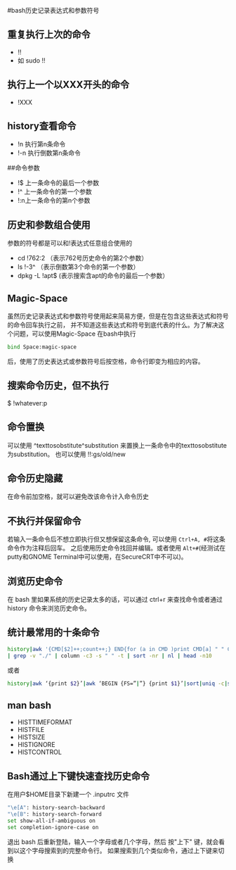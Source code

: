 #bash历史记录表达式和参数符号

## 重复执行上次的命令
   * !! 
   * 如 sudo !!

## 执行上一个以XXX开头的命令
   * !XXX 
   
## history查看命令
   * !n 执行第n条命令
   * !-n 执行倒数第n条命令

##命令参数
   * !$ 上一条命令的最后一个参数
   * !^ 上一条命令的第一个参数
   * !:n上一条命令的第n个参数

## 历史和参数组合使用
参数的符号都是可以和!表达式任意组合使用的
   * cd !762:2 （表示762号历史命令的第2个参数）
   * ls !-3^ （表示倒数第3个命令的第一个参数）
   * dpkg -L !apt$ (表示搜索含apt的命令的最后一个参数）

## Magic-Space
虽然历史记录表达式和参数符号使用起来简易方便，但是在包含这些表达式和符号的命令回车执行之前，
并不知道这些表达式和符号到底代表的什么。为了解决这个问题，可以使用Magic-Space
在bash中执行
```bash
bind Space:magic-space
```
后，使用了历史表达式或参数符号后按空格，命令行即变为相应的内容。

## 搜索命令历史，但不执行
$ !whatever:p

## 命令置换
可以使用 ^texttosobstitute^substitution 来置换上一条命令中的texttosobstitute为substitution。 
也可以使用 !!:gs/old/new

## 命令历史隐藏
在命令前加空格，就可以避免改该命令计入命令历史

## 不执行并保留命令
若输入一条命令后不想立即执行但又想保留这条命令, 可以使用 `Ctrl+A, #`将这条命令作为注释后回车。
之后使用历史命令找回并编辑。或者使用 `Alt+#`(经测试在putty和GNOME Terminal中可以使用，在SecureCRT中不可以)。



## 浏览历史命令
在 bash 里如果系统的历史记录太多的话，可以通过 ctrl+r 来查找命令或者通过 history 命令来浏览历史命令。

## 统计最常用的十条命令
```bash
history|awk '{CMD[$2]++;count++;} END{for (a in CMD )print CMD[a] " " CMD[a]/count*100 "% " a}' \
| grep -v "./" | column -c3 -s " " -t | sort -nr | nl | head -n10
```
或者
```bash
history|awk ‘{print $2}’|awk ‘BEGIN {FS=”|”} {print $1}’|sort|uniq -c|sort -rn|head -10)
```

## man bash
   * HISTTIMEFORMAT
   * HISTFILE
   * HISTSIZE 
   * HISTIGNORE 
   * HISTCONTROL 

## Bash通过上下键快速查找历史命令
在用户$HOME目录下新建一个 .inputrc 文件
```bash
"\e[A": history-search-backward
"\e[B": history-search-forward
set show-all-if-ambiguous on
set completion-ignore-case on
```
退出 bash 后重新登陆，输入一个字母或者几个字母，然后 按"上下" 键，就会看到以这个字母搜索到的完整命令行。
如果搜索到几个类似命令，通过上下键来切换

